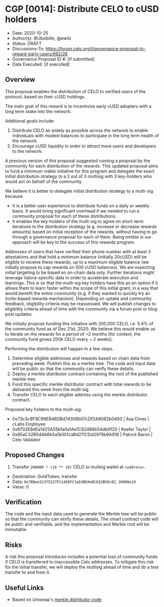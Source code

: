 # CGP [0014]:  Distribute CELO to cUSD holders

- Date: 2020-10-25
- Author(s): @Jbsibille, @ewilz
- Status: DRAFT
- Discussions-To: https://forum.celo.org/t/governance-proposal-to-reward-early-users/662/26
- Governance Proposal ID #: [if submitted]
- Date Executed: [if executed]

## Overview

This proposal enables the distribution of CELO to verified users of the protocol, based on their cUSD holdings.

The main goal of this reward is to incentivize early cUSD adopters with a long term stake into the network.

Additional goals include:
1. Distribute CELO as widely as possible across the network to enable individuals with modest balances to participate in the long term health of the network.
2. Encourage cUSD liquidity in order to attract more users and developers to the network.

A previous version of this proposal suggested running a proposal by the community for each distribution of the rewards. 
This updated proposal aims to fund a minimum viable initiative for this program and delegate the exact initial distribution strategy to a 2 out of 3 multisig with 3 key-holders who would act on behalf of the community.

We believe it is better to delegate initial distribution strategy to a multi-sig because:
- It is a better user experience to distribute funds on a daily or weekly basis. It would bring significant overhead if we needed to run a community proposal for each of these distributions.
- It enables the key-holders of the multi-sig to agree on short-term iterations to the distribution strategy (e.g. increase or decrease rewards amounts) based on initial reception of the rewards, without having to go through a governance proposal for each of them. Being nimble in our approach will be key to the success of this rewards program.

Addresses of users that have verified their phone number with at least 3 attestations and that hold a minimum balance (initially 20cUSD) will be eligible to receive these rewards, up to a maximum eligible balance (we initially propose to cap rewards on 500 cUSD balances). 
We are expecting initial targeting to be based on on-chain data only. Further iterations might leverage Valora-specific data in order to accelerate execution and learnings. This is so that the multi-sig key holders have this as an option if it allows them to learn faster within the scope of this initial grant, in a way that would benefit the entire community (e.g. if they wanted to quickly try an invite-based rewards mechanism).
Depending on uptake and community feedback, eligibility criteria may be reassessed. We will publish changes to eligibility criteria ahead of time with the community via a forum post or blog post updates.

We initially propose funding this initiative with 200,000 CELO, i.e. 5.4% of the community fund as of Dec 21st, 2020. We believe this would enable us to iterate on the rewards for a period of ~2 months (for context, the community fund grows 200k CELO every ~ 2 weeks).

Performing the distribution will happen in a few steps.
1. Determine eligible addresses and rewards based on chain data from preceding week. Publish this as a merkle tree. The code and input data will be public so that the community can verify these details. 
2. Deploy a merkle distributor contract containing the root of the published merkle tree.
3. Fund this specific merkle distributor contract with total rewards to be delivered this week from the multi-sig
4. Transfer CELO to each eligible address using the merkle distributor contract. 

Proposed key holders to the multi-sig:

- 0x73c3c8F9C99E846DBd74306b07cDf2A8082b0493 | Asa Oines | cLabs Employee
- 0x9702E8dEa1425A55bfa0a1Ae1C82486b54db9120 | Keefer Taylor |
- 0x85aC32B54Ab6b5a5b101caBd211CDd2979b9A918 | Patrick Baron | Celo Validator

## Proposed Changes

1. Transfer `200000 * (10 ** 18)` CELO to multsig wallet at `<address>`.
  - Destination: GoldToken, transfer
  - Data: `0x7BDee323f5227F214EDFC3aE4BD4eBC032B59c82`, `20000e18`
  - Value: 0


## Verification

The code and the input data used to generate the Merkle tree will be public so that the community can verify these details. 
The smart contract code will be public and verifiable, and the implementation and Merkle root will be immutable. 


## Risks

A risk this proposal introduces includes a potential loss of community funds if CELO is transferred to inaccessible Celo addresses. To mitigate this risk for the initial transfer, we will deploy the multisig ahead of time and do a test transfer to and from it.


## Useful Links

* Based on Uniswap's [merkle distributor code](https://github.com/Uniswap/merkle-distributor)
